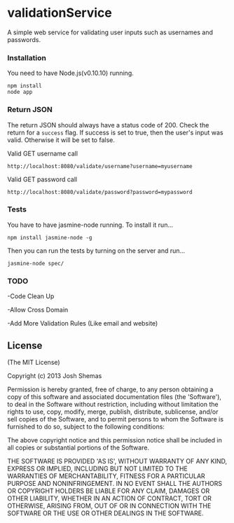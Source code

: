 validationService
=================

A simple web service for validating user inputs such as usernames and passwords.

### Installation
You need to have Node.js(v0.10.10) running.

```
npm install
node app
```

### Return JSON
The return JSON should always have a status code of 200. Check the return for a ```success``` flag. 
If success is set to true, then the user's input was valid. Otherwise it will be set to false.

Valid GET username call
```
http://localhost:8080/validate/username?username=myusername
```

Valid GET password call
```
http://localhost:8080/validate/password?password=mypassword
```

### Tests
You have to have jasmine-node running. To install it run...
```
npm install jasmine-node -g
```
Then you can run the tests by turning on the server and run...
```
jasmine-node spec/
```

### TODO
-Code Clean Up

-Allow Cross Domain

-Add More Validation Rules (Like email and website)


## License

(The MIT License)

Copyright (c) 2013 Josh Shemas

Permission is hereby granted, free of charge, to any person obtaining
a copy of this software and associated documentation files (the
'Software'), to deal in the Software without restriction, including
without limitation the rights to use, copy, modify, merge, publish,
distribute, sublicense, and/or sell copies of the Software, and to
permit persons to whom the Software is furnished to do so, subject to
the following conditions:

The above copyright notice and this permission notice shall be
included in all copies or substantial portions of the Software.

THE SOFTWARE IS PROVIDED 'AS IS', WITHOUT WARRANTY OF ANY KIND,
EXPRESS OR IMPLIED, INCLUDING BUT NOT LIMITED TO THE WARRANTIES OF
MERCHANTABILITY, FITNESS FOR A PARTICULAR PURPOSE AND NONINFRINGEMENT.
IN NO EVENT SHALL THE AUTHORS OR COPYRIGHT HOLDERS BE LIABLE FOR ANY
CLAIM, DAMAGES OR OTHER LIABILITY, WHETHER IN AN ACTION OF CONTRACT,
TORT OR OTHERWISE, ARISING FROM, OUT OF OR IN CONNECTION WITH THE
SOFTWARE OR THE USE OR OTHER DEALINGS IN THE SOFTWARE.
